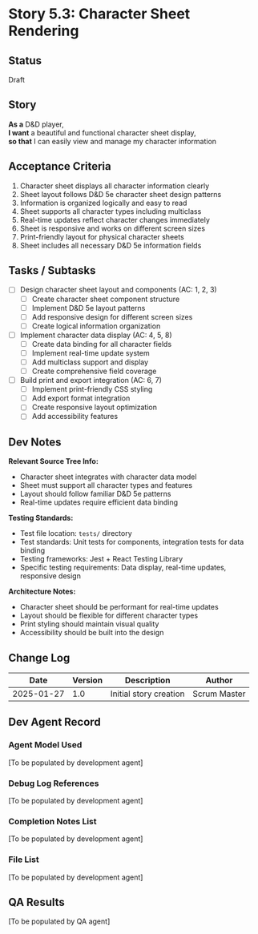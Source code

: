 # Story 5.3: Character Sheet Rendering

## Status
Draft

## Story
**As a** D&D player,  
**I want** a beautiful and functional character sheet display,  
**so that** I can easily view and manage my character information

## Acceptance Criteria
1. Character sheet displays all character information clearly
2. Sheet layout follows D&D 5e character sheet design patterns
3. Information is organized logically and easy to read
4. Sheet supports all character types including multiclass
5. Real-time updates reflect character changes immediately
6. Sheet is responsive and works on different screen sizes
7. Print-friendly layout for physical character sheets
8. Sheet includes all necessary D&D 5e information fields

## Tasks / Subtasks
- [ ] Design character sheet layout and components (AC: 1, 2, 3)
  - [ ] Create character sheet component structure
  - [ ] Implement D&D 5e layout patterns
  - [ ] Add responsive design for different screen sizes
  - [ ] Create logical information organization
- [ ] Implement character data display (AC: 4, 5, 8)
  - [ ] Create data binding for all character fields
  - [ ] Implement real-time update system
  - [ ] Add multiclass support and display
  - [ ] Create comprehensive field coverage
- [ ] Build print and export integration (AC: 6, 7)
  - [ ] Implement print-friendly CSS styling
  - [ ] Add export format integration
  - [ ] Create responsive layout optimization
  - [ ] Add accessibility features

## Dev Notes
**Relevant Source Tree Info:**
- Character sheet integrates with character data model
- Sheet must support all character types and features
- Layout should follow familiar D&D 5e patterns
- Real-time updates require efficient data binding

**Testing Standards:**
- Test file location: `tests/` directory
- Test standards: Unit tests for components, integration tests for data binding
- Testing frameworks: Jest + React Testing Library
- Specific testing requirements: Data display, real-time updates, responsive design

**Architecture Notes:**
- Character sheet should be performant for real-time updates
- Layout should be flexible for different character types
- Print styling should maintain visual quality
- Accessibility should be built into the design

## Change Log
| Date | Version | Description | Author |
|------|---------|-------------|---------|
| 2025-01-27 | 1.0 | Initial story creation | Scrum Master |

## Dev Agent Record

### Agent Model Used
[To be populated by development agent]

### Debug Log References
[To be populated by development agent]

### Completion Notes List
[To be populated by development agent]

### File List
[To be populated by development agent]

## QA Results
[To be populated by QA agent]
